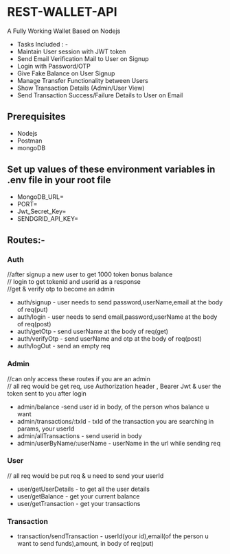 # REST-WALLET-API
A Fully Working Wallet Based on Nodejs

- Tasks Included : -
- Maintain User session with JWT token
- Send Email Verification Mail to User on Signup
- Login with Password/OTP
- Give Fake Balance on User Signup
- Manage Transfer Functionality between Users
- Show Transaction Details (Admin/User View)
- Send Transaction Success/Failure Details to User on Email
## Prerequisites
- Nodejs
- Postman
- mongoDB

## Set up values of these environment variables in .env file in your root file
- MongoDB_URL=
- PORT=
- Jwt_Secret_Key=
- SENDGRID_API_KEY=

## Routes:-

### Auth
//after signup a new user to get 1000 token bonus balance<br />
 // login to get tokenid and userid as a response<br />
  //get & verify otp to become an admin<br />

* auth/signup - user needs to send password,userName,email at the body of req(put)
* auth/login - user needs to send email,password,userName at the body of req(post)
* auth/getOtp - send userName at the body of req(get)
* auth/verifyOtp - send userName and otp at the body of req(post)
* auth/logOut - send an empty req

### Admin
//can only access these routes if you are an admin<br />
// all req would be get req, use Authorization header , Bearer Jwt & user the token sent to you after login<br />
* admin/balance -send user id in body, of the person whos balance u want
* admin/transactions/:txId - txId of the transaction you are searching in params, your userId
* admin/allTransactions - send userid in body
* admin/userByName/:userName - userName in the url while sending req

### User
// all req would be put req & u need to send your userId<br />
* user/getUserDetails - to get all the user details
* user/getBalance - get your current balance
* user/getTransaction - get your transactions

### Transaction
* transaction/sendTransaction - userId(your id),email(of the person u want to send funds),amount, in body of req(put)




